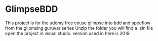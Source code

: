 # GlimpseBDD
This project is for the udemy free couse glimpse into bdd and specflow from the glipmsing guruvar series
Unzip the folder
you will find a .sln file 
open the project in visual studio.
version used in here is 2019
